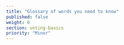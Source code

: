 ```yaml
---
title: "Glossary of words you need to know"
published: false
weight: 0
section: voting-basics
priority: "Minor"
---
```

